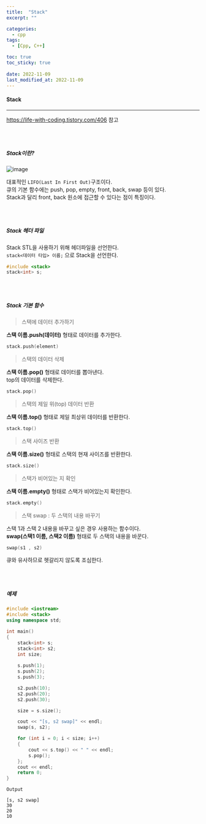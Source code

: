 ```yaml
---
title:  "Stack"
excerpt: ""

categories:
  - cpp
tags:
  - [Cpp, C++]

toc: true
toc_sticky: true
 
date: 2022-11-09
last_modified_at: 2022-11-09
---
```


#### Stack  
---

<https://life-with-coding.tistory.com/406> 참고

<br>
<br>

##### Stack이란?

![image](https://user-images.githubusercontent.com/106606698/200706025-acb5d2dd-926c-4093-8aeb-69d8dd4626ce.png)

대표적인 `LIFO(Last In First Out)`구조이다.  
큐의 기본 함수에는 push, pop, empty, front, back, swap 등이 있다.  
Stack과 달리 front, back 원소에 접근할 수 있다는 점이 특징이다.  

<br>
<br>

##### Stack 헤더 파일     

Stack STL을 사용하기 위해 헤더파일을 선언한다.  
`stack<데이터 타입> 이름;` 으로 Stack을 선언한다.  

```cpp
#include <stack>
stack<int> s;
```

<br>
<br>

##### Stack 기본 함수  

> 스택에 데이터 추가하기  

**스택 이름.push(데이터)** 형태로 데이터를 추가한다.  

```cpp
stack.push(element)
```

> 스택의 데이터 삭제   

**스택 이름.pop()** 형태로 데이터를 뽑아낸다.  
top의 데이터를 삭제한다.    

```cpp
stack.pop()
```
 
> 스택의 제일 위(top) 데이터 반환    

**스택 이름.top()** 형태로 제일 최상위 데이터를 반환한다.  

```cpp
stack.top()
```
  
> 스택 사이즈 반환  

**스택 이름.size()** 형태로 스택의 현재 사이즈를 반환한다.   

```cpp
stack.size()
```

> 스택가 비어있는 지 확인  

**스택 이름.empty()** 형태로 스택가 비어있는지 확인한다.  

```cpp
stack.empty()
```

> 스택 swap : 두 스택의 내용 바꾸기  

스택 1과 스택 2 내용을 바꾸고 싶은 경우 사용하는 함수이다.  
**swap(스택1 이름, 스택2 이름)** 형태로 두 스택의 내용을 바꾼다.   

```cpp
swap(s1 , s2)
```

큐와 유사하므로 헷갈리지 않도록 조심한다.  

<br>
<br>

##### 예제      

```cpp
#include <iostream>
#include <stack>
using namespace std;

int main()
{
	stack<int> s;
	stack<int> s2;
	int size;
		
	s.push(1);
	s.push(2);
	s.push(3);

	s2.push(10);
	s2.push(20);
	s2.push(30);

	size = s.size();

	cout << "[s, s2 swap]" << endl;
	swap(s, s2);

	for (int i = 0; i < size; i++)
	{
		cout << s.top() << " " << endl;
		s.pop();
	};
	cout << endl;
	return 0;
}
```

```
Output

[s, s2 swap]
30
20
10
```
